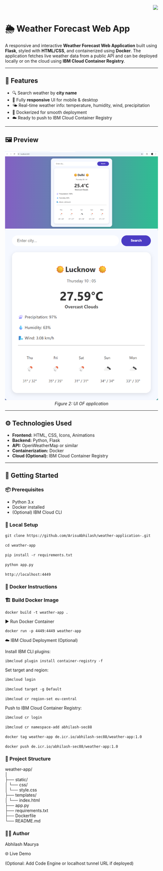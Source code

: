 <div align="right">
  <img src="https://visitor-badge.laobi.icu/badge?page_id=ArisuAbhilash.weather-app&left_color=navy" />
</div>

# 🌦️ Weather Forecast Web App

A responsive and interactive **Weather Forecast Web Application** built using **Flask**, styled with **HTML/CSS**, and containerized using **Docker**. The application fetches live weather data from a public API and can be deployed locally or on the cloud using **IBM Cloud Container Registry**.

---

## 📌 Features

- 🔍 Search weather by **city name**
- 📱 Fully **responsive** UI for mobile & desktop
- 🌤️ Real-time weather info: temperature, humidity, wind, precipitation
- 🐳 Dockerized for smooth deployment
- ☁️ Ready to push to IBM Cloud Container Registry

---

## 🖼️ Preview

<p align="center">
  <img src="static\images\image1.png" width="600"/>
  <br/>
  <img src="static\images\image2.png" width="600"/>
  </br>
  <i>Figure 2: UI OF application</i>
</p>
 <!-- Replace with your image path -->

---

## ⚙️ Technologies Used

- **Frontend:** HTML, CSS, Icons, Animations
- **Backend:** Python, Flask
- **API:** OpenWeatherMap or similar
- **Containerization:** Docker
- **Cloud (Optional):** IBM Cloud Container Registry

---

## 🚀 Getting Started

### 📦 Prerequisites

- Python 3.x
- Docker installed
- (Optional) IBM Cloud CLI

### 🧪 Local Setup


    git clone https://github.com/ArisuAbhilash/weather-application-.git

    cd weather-app

    pip install -r requirements.txt

    python app.py
   
    http://localhost:4449


### 🐳 Docker Instructions

### 🏗️ Build Docker Image

    docker build -t weather-app .

▶️ Run Docker Container

    docker run -p 4449:4449 weather-app

☁️ IBM Cloud Deployment (Optional)

Install IBM CLI plugins:

    ibmcloud plugin install container-registry -f

Set target and region:

    ibmcloud login

    ibmcloud target -g Default

    ibmcloud cr region-set eu-central

Push to IBM Cloud Container Registry:

    ibmcloud cr login

    ibmcloud cr namespace-add abhilash-sec88

    docker tag weather-app de.icr.io/abhilash-sec88/weather-app:1.0

    docker push de.icr.io/abhilash-sec88/weather-app:1.0

### 📁 Project Structure

weather-app/</br>
│</br>
├── static/</br>
│   └── css/</br>
│       └── style.css</br>
├── templates/</br>
│   └── index.html</br>
├── app.py</br>
├── requirements.txt</br>
├── Dockerfile</br>
└── README.md</br>

### 🙋‍♂️ Author

Abhilash Maurya

🌐 Live Demo

(Optional: Add Code Engine or localhost tunnel URL if deployed)

